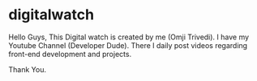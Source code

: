 # digitalwatch

Hello Guys, This Digital watch is created by me (Omji Trivedi).
I have my Youtube Channel (Developer Dude). There I daily post videos regarding front-end development and projects.

Thank You.
